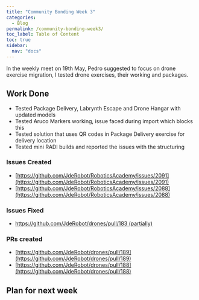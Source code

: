 ```yaml
---
title: "Community Bonding Week 3"
categories:
  - Blog
permalink: /community-bonding-week3/
toc_label: Table of Content
toc: true
sidebar:
  nav: "docs"
---
```


In the weekly meet on 19th May, Pedro suggested to focus on drone exercise migration, I tested drone exercises, their working and packages.

## Work Done

* Tested Package Delivery, Labrynth Escape and Drone Hangar with updated models
* Tested Aruco Markers working, issue faced during import which blocks this
* Tested solution that uses QR codes in Package Delivery exercise for delivery location
* Tested mini RADI builds and reported the issues with the structuring

### Issues Created
* [https://github.com/JdeRobot/RoboticsAcademy/issues/2091](https://github.com/JdeRobot/RoboticsAcademy/issues/2091)
* [https://github.com/JdeRobot/RoboticsAcademy/issues/2088](https://github.com/JdeRobot/RoboticsAcademy/issues/2088)

### Issues Fixed
* [https://github.com/JdeRobot/drones/pull/183 (partially)](https://github.com/JdeRobot/drones/pull/183)

### PRs created
* [https://github.com/JdeRobot/drones/pull/189](https://github.com/JdeRobot/drones/pull/189)
* [https://github.com/JdeRobot/drones/pull/188](https://github.com/JdeRobot/drones/pull/188)


## Plan for next week

<!-- * Take a look at PX4 Autopilot for ROS2. -->
